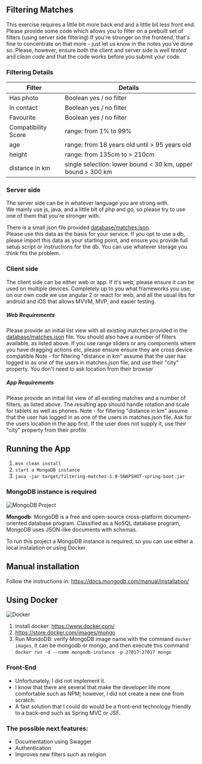 ## Filtering Matches

This exercise requires a little bit more back end and a little bit less front end.
Please provide some code which allows you to filter on a prebuilt set of filters (using server side filtering)
If you're stronger on the frontend, that's fine to concentrate on that more - just let us know in the notes you've done so.
Please, however, ensure both the client and server side is *well tested* and *clean code* and that the code works before you submit your code.

### Filtering Details

| Filter | Details |
|--------|---------|
| Has photo | Boolean yes / no filter |
| In contact | Boolean yes / no filter |
| Favourite | Boolean yes / no filter |
| Compatibility Score | range: from 1% to 99% |
| age | range: from 18 years old until > 95 years old |
| height | range: from 135cm to > 210cm |
| distance in km | single selection: lower bound < 30 km, upper bound > 300 km | 


### Server side

The server side can be in whatever language you are strong with.  
We mainly use js, java, and a little bit of php and go, so please try to use one of them that you're stronger with.

There is a small json file provided [database/matches.json](./database/matches.json).  
Please use this data as the basis for your service.
If you opt to use a db, please import this data as your starting point, and ensure you provide full setup script or instructions for the db.
You can use whatever storage you think fits the problem.


### Client side

The client side can be either web or app.
If it's web, please ensure it can be used on multiple devices.
Completely up to you what frameworks you use; on our own code we use angular 2 or react for web, and all the usual libs for android and iOS that allows MVVM, MVP, and easier testing.

##### Web Requirements
Please provide an initial list view with all existing matches provided in the [database/matches.json](./database/matches.json) file.
You should also have a number of filters available, as listed above.
If you use range sliders or any components where you have dragging actions etc, please ensure ensure they are cross device compatible
Note - for filtering "distance in km" assume that the user has logged in as one of the users in matches.json file, and use their "city" property.  You don't need to ask location from their browser

##### App Requirements
Please provide an initial list view of all existing matches and a number of filters, as listed above.
The resulting app should handle rotation and scale for tablets as well as phones.
Note - for filtering "distance in km" assume that the user has logged in as one of the users in matches.json file.  Ask for the users location in the app first.  If the user does not supply it, use their "city" property from their profile


## Running the App

1. `mvn clean install`
1. `start a MongoDB instance`
1. `java -jar target/filtering-matches-1.0-SNAPSHOT-spring-boot.jar`


### MongoDB instance is required

![MongoDB Project](http://www.jnosql.org/img/logos/mongodb.png)


**Mongodb**: MongoDB is a free and open-source cross-platform document-oriented database program. Classified as a NoSQL database program, MongoDB uses JSON-like documents with schemas.


To run this project a MongoDB instance is required, so you can use either a local instalation or using Docker.


## Manual installation

Follow the instructions in: https://docs.mongodb.com/manual/installation/


## Using Docker

![Docker](https://www.docker.com/sites/default/files/horizontal_large.png)


1. Install docker: https://www.docker.com/
1. https://store.docker.com/images/mongo
1. Run MondoDB: verify MongoDB image name with the command `docker images`, it can be mongodb or mongo, and then execute this command `docker run -d --name mongodb-instance -p 27017:27017 mongo`


### Front-End

* Unfortunately, I did not implement it.
* I know that there are several that make the developer life more comfortable such as NPM; however, I did not create a new one from scratch.
* A fast solution that I could do would be a front-end technology friendly to a back-end such as Spring MVC or JSF.

### The possible next features:

* Documentation using Swagger
* Authentication
* Improves new filters such as religion